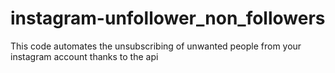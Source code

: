 # instagram-unfollower_non_followers
This code automates the unsubscribing of unwanted people from your instagram account thanks to the api
